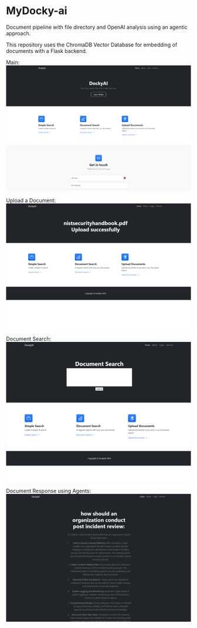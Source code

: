 # MyDocky-ai
Document pipeline with file directory and OpenAI analysis using an agentic approach.

This repository uses the ChromaDB Vector Database for embedding of documents with a Flask backend.

Main:
![alt text](https://github.com/dylsayre/MyDocky-ai/blob/main/.github/homescreen.png?raw=true)

Upload a Document:
![alt text](https://github.com/dylsayre/MyDocky-ai/blob/main/.github/documentupload.png?raw=true)

Document Search:
![alt text](https://github.com/dylsayre/MyDocky-ai/blob/main/.github/documentsearch.png?raw=true)

Document Response using Agents:
![alt text](https://github.com/dylsayre/MyDocky-ai/blob/main/.github/docsearchanswer.png?raw=true)
